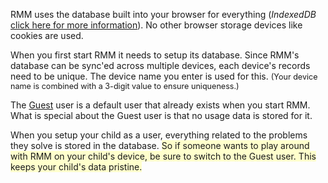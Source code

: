 <p>RMM uses the database built into your browser for everything (<i>IndexedDB</i> <a target="_blank" href="https://en.wikipedia.org/wiki/Indexed_Database_API">click here for more information</a>). No other browser storage devices like cookies are used.</p>

<p>When you first start RMM it needs to setup its database. Since RMM&#039;s database can be sync&#039;ed across multiple devices, each device&#039;s records need to be unique. The device name you enter is used for this. <span style="font-size:90%;">(Your device name is combined with a 3-digit value to ensure uniqueness.)</span></p>

<p>The <u>Guest</u> user is a default user that already exists when you start RMM. What is special about the Guest user is that no usage data is stored for it.</p>

<p>When you setup your child as a user, everything related to the problems they solve is stored in the database. <span style="background-color:#ffffcc">So if someone wants to play around with RMM on your child&#039;s device, be sure to switch to the Guest user. This keeps your child&#039;s data pristine.</span></p>
